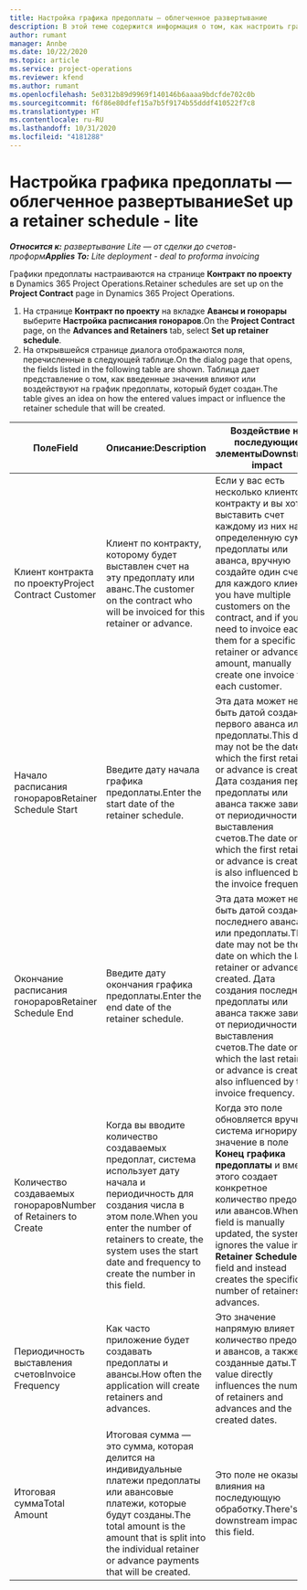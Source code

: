 ```yaml
---
title: Настройка графика предоплаты — облегченное развертывание
description: В этой теме содержится информация о том, как настроить график предоплаты в Project Operations.
author: rumant
manager: Annbe
ms.date: 10/22/2020
ms.topic: article
ms.service: project-operations
ms.reviewer: kfend
ms.author: rumant
ms.openlocfilehash: 5e0312b89d9969f140146b6aaaa9bdcfde702c0b
ms.sourcegitcommit: f6f86e80dfef15a7b5f9174b55dddf410522f7c8
ms.translationtype: HT
ms.contentlocale: ru-RU
ms.lasthandoff: 10/31/2020
ms.locfileid: "4181288"
---
```

# <a name="set-up-a-retainer-schedule---lite"></a><span data-ttu-id="f96f4-103">Настройка графика предоплаты — облегченное развертывание</span><span class="sxs-lookup"><span data-stu-id="f96f4-103">Set up a retainer schedule - lite</span></span>

<span data-ttu-id="f96f4-104">_**Относится к:** развертывание Lite — от сделки до счетов-проформ_</span><span class="sxs-lookup"><span data-stu-id="f96f4-104">_**Applies To:** Lite deployment - deal to proforma invoicing_</span></span>

<span data-ttu-id="f96f4-105">Графики предоплаты настраиваются на странице **Контракт по проекту** в Dynamics 365 Project Operations.</span><span class="sxs-lookup"><span data-stu-id="f96f4-105">Retainer schedules are set up on the **Project Contract** page in Dynamics 365 Project Operations.</span></span>

1. <span data-ttu-id="f96f4-106">На странице **Контракт по проекту** на вкладке **Авансы и гонорары** выберите **Настройка расписания гонораров**.</span><span class="sxs-lookup"><span data-stu-id="f96f4-106">On the **Project Contract** page, on the **Advances and Retainers** tab, select **Set up retainer schedule**.</span></span>
2. <span data-ttu-id="f96f4-107">На открывшейся странице диалога отображаются поля, перечисленные в следующей таблице.</span><span class="sxs-lookup"><span data-stu-id="f96f4-107">On the dialog page that opens, the fields listed in the following table are shown.</span></span> <span data-ttu-id="f96f4-108">Таблица дает представление о том, как введенные значения влияют или воздействуют на график предоплаты, который будет создан.</span><span class="sxs-lookup"><span data-stu-id="f96f4-108">The table gives an idea on how the entered values impact or influence the retainer schedule that will be created.</span></span>

| <span data-ttu-id="f96f4-109">Поле</span><span class="sxs-lookup"><span data-stu-id="f96f4-109">Field</span></span> | <span data-ttu-id="f96f4-110">Описание:</span><span class="sxs-lookup"><span data-stu-id="f96f4-110">Description</span></span> | <span data-ttu-id="f96f4-111">Воздействие на последующие элементы</span><span class="sxs-lookup"><span data-stu-id="f96f4-111">Downstream impact</span></span> |
| --- | --- | --- |
| <span data-ttu-id="f96f4-112">Клиент контракта по проекту</span><span class="sxs-lookup"><span data-stu-id="f96f4-112">Project Contract Customer</span></span> | <span data-ttu-id="f96f4-113">Клиент по контракту, которому будет выставлен счет на эту предоплату или аванс.</span><span class="sxs-lookup"><span data-stu-id="f96f4-113">The customer on the contract who will be invoiced for this retainer or advance.</span></span> | <span data-ttu-id="f96f4-114">Если у вас есть несколько клиентов по контракту и вы хотите выставить счет каждому из них на определенную сумму предоплаты или аванса, вручную создайте один счет для каждого клиента.</span><span class="sxs-lookup"><span data-stu-id="f96f4-114">If you have multiple customers on the contract, and if you need to invoice each of them for a specific retainer or advance amount, manually create one invoice for each customer.</span></span> |
| <span data-ttu-id="f96f4-115">Начало расписания гонораров</span><span class="sxs-lookup"><span data-stu-id="f96f4-115">Retainer Schedule Start</span></span> | <span data-ttu-id="f96f4-116">Введите дату начала графика предоплаты.</span><span class="sxs-lookup"><span data-stu-id="f96f4-116">Enter the start date of the retainer schedule.</span></span> | <span data-ttu-id="f96f4-117">Эта дата может не быть датой создания первого аванса или предоплаты.</span><span class="sxs-lookup"><span data-stu-id="f96f4-117">This date may not be the date on which the first retainer or advance is created.</span></span> <span data-ttu-id="f96f4-118">Дата создания первой предоплаты или аванса также зависит от периодичности выставления счетов.</span><span class="sxs-lookup"><span data-stu-id="f96f4-118">The date on which the first retainer or advance is created, is also influenced by the invoice frequency.</span></span> |
| <span data-ttu-id="f96f4-119">Окончание расписания гонораров</span><span class="sxs-lookup"><span data-stu-id="f96f4-119">Retainer Schedule End</span></span> | <span data-ttu-id="f96f4-120">Введите дату окончания графика предоплаты.</span><span class="sxs-lookup"><span data-stu-id="f96f4-120">Enter the end date of the retainer schedule.</span></span> | <span data-ttu-id="f96f4-121">Эта дата может не быть датой создания последнего аванса или предоплаты.</span><span class="sxs-lookup"><span data-stu-id="f96f4-121">This date may not be the date on which the last retainer or advance is created.</span></span> <span data-ttu-id="f96f4-122">Дата создания последний предоплаты или аванса также зависит от периодичности выставления счетов.</span><span class="sxs-lookup"><span data-stu-id="f96f4-122">The date on which the last retainer or advance is created is also influenced by the invoice frequency.</span></span> |
| <span data-ttu-id="f96f4-123">Количество создаваемых гонораров</span><span class="sxs-lookup"><span data-stu-id="f96f4-123">Number of Retainers to Create</span></span> | <span data-ttu-id="f96f4-124">Когда вы вводите количество создаваемых предоплат, система использует дату начала и периодичность для создания числа в этом поле.</span><span class="sxs-lookup"><span data-stu-id="f96f4-124">When you enter the number of retainers to create, the system uses the start date and frequency to create the number in this field.</span></span> | <span data-ttu-id="f96f4-125">Когда это поле обновляется вручную, система игнорирует значение в поле **Конец графика предоплаты** и вместо этого создает конкретное количество предоплат или авансов.</span><span class="sxs-lookup"><span data-stu-id="f96f4-125">When this field is manually updated, the system ignores the value in the **Retainer Schedule End** field and instead creates the specific number of retainers or advances.</span></span> |
| <span data-ttu-id="f96f4-126">Периодичность выставления счетов</span><span class="sxs-lookup"><span data-stu-id="f96f4-126">Invoice Frequency</span></span> | <span data-ttu-id="f96f4-127">Как часто приложение будет создавать предоплаты и авансы.</span><span class="sxs-lookup"><span data-stu-id="f96f4-127">How often the application will create retainers and advances.</span></span> | <span data-ttu-id="f96f4-128">Это значение напрямую влияет на количество предоплат и авансов, а также на созданные даты.</span><span class="sxs-lookup"><span data-stu-id="f96f4-128">This value directly influences the number of retainers and advances and the created dates.</span></span> |
| <span data-ttu-id="f96f4-129">Итоговая сумма</span><span class="sxs-lookup"><span data-stu-id="f96f4-129">Total Amount</span></span> | <span data-ttu-id="f96f4-130">Итоговая сумма — это сумма, которая делится на индивидуальные платежи предоплаты или авансовые платежи, которые будут созданы.</span><span class="sxs-lookup"><span data-stu-id="f96f4-130">The total amount is the amount that is split into the individual retainer or advance payments that will be created.</span></span> | <span data-ttu-id="f96f4-131">Это поле не оказывает влияния на последующую обработку.</span><span class="sxs-lookup"><span data-stu-id="f96f4-131">There's no downstream impact for this field.</span></span> |
